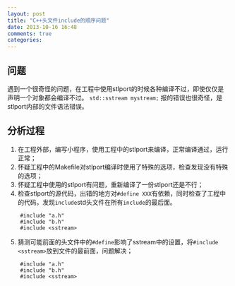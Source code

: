 ```yaml
---
layout: post
title: "C++头文件include的顺序问题"
date: 2013-10-16 16:48
comments: true
categories: 
---
```


问题
---
遇到一个很奇怪的问题，在工程中使用stlport的时候各种编译不过，即使仅仅是声明一个对象都会编译不过。
`std::sstream mystream;`
报的错误也很奇怪，是stlport内部的文件语法错误。

分析过程
---
1. 在工程外部，编写小程序，使用工程中的stlport来编译，正常编译通过，运行正常；
2. 怀疑工程中的Makefile对stlport编译时使用了特殊的选项，检查发现没有特殊的选项；
3. 怀疑工程中使用的stlport有问题，重新编译了一份stlport还是不行；
4. 检查stlport的源代码，出错的地方对`#define XXX`有依赖，同时检查了工程中的代码，发现`include`std头文件在所有`include`的最后面。

```
    #include "a.h"
    #include "b.h"
    #include <sstream>
```

5. 猜测可能前面的头文件中的`#define`影响了sstream中的设置，将`#include <sstream>`放到文件的最前面，问题解决；

```
    #include "a.h"
    #include "b.h"
    #include <sstream>
```

